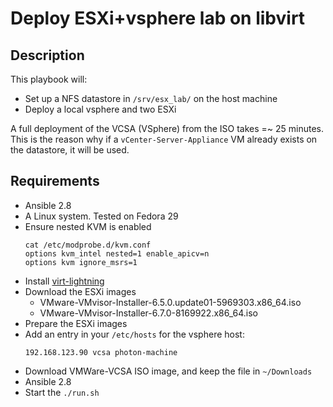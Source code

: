 # Deploy ESXi+vsphere lab on libvirt

## Description

This playbook will:
- Set up a NFS datastore in `/srv/esx_lab/` on the host machine
- Deploy a local vsphere and two ESXi

A full deployment of the VCSA (VSphere) from the ISO takes =~ 25 minutes. This
is the reason why if a `vCenter-Server-Appliance` VM already exists on the
datastore, it will be used.

## Requirements

- Ansible 2.8
- A Linux system. Tested on Fedora 29
- Ensure nested KVM is enabled
    ```shell
    cat /etc/modprobe.d/kvm.conf
    options kvm_intel nested=1 enable_apicv=n
    options kvm ignore_msrs=1
    ```
- Install [virt-lightning](https://github.com/virt-lightning/virt-lightning)
- Download the ESXi images
    - VMware-VMvisor-Installer-6.5.0.update01-5969303.x86_64.iso
    - VMware-VMvisor-Installer-6.7.0-8169922.x86_64.iso
- Prepare the ESXi images
- Add an entry in your `/etc/hosts` for the vsphere host:
    ```shell
    192.168.123.90 vcsa photon-machine
    ```
- Download VMWare-VCSA ISO image, and keep the file in `~/Downloads`
- Ansible 2.8
- Start the `./run.sh`
